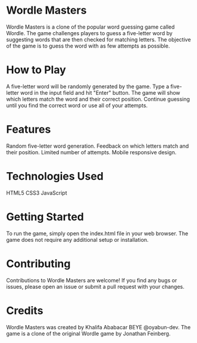 # Wordle Masters
  Wordle Masters is a clone of the popular word guessing game called Wordle. The game challenges players to guess a five-letter word by suggesting words that are then checked for matching letters. The objective of the game is to guess the word with as few attempts as possible.

# How to Play

  A five-letter word will be randomly generated by the game.
  Type a five-letter word in the input field and hit "Enter" button.
  The game will show which letters match the word and their correct position.
  Continue guessing until you find the correct word or use all of your attempts.
  
# Features
  Random five-letter word generation.
  Feedback on which letters match and their position.
  Limited number of attempts.
  Mobile responsive design.
  
# Technologies Used
  HTML5
  CSS3
  JavaScript

# Getting Started
  To run the game, simply open the index.html file in your web browser. The game does not require any additional setup or installation.

# Contributing
  Contributions to Wordle Masters are welcome! If you find any bugs or issues, please open an issue or submit a pull request with your changes.

# Credits
  Wordle Masters was created by Khalifa Ababacar BEYE @oyabun-dev. The game is a clone of the original Wordle game by Jonathan Feinberg.
